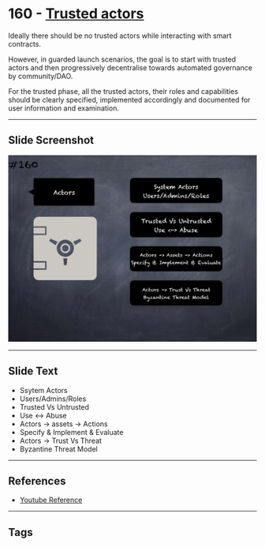 # 160 - [Trusted actors](Trusted%20actors.md)
Ideally there should be no trusted actors while interacting with smart contracts. 

However, in guarded launch scenarios, the goal is to start with trusted actors and then progressively decentralise towards automated governance by community/DAO. 

For the trusted phase, all the trusted actors, their roles and capabilities should be clearly specified, implemented accordingly and documented for user information and examination.
___
## Slide Screenshot
![0160.png](../../images/5.Pitfalls%20and%20Best%20Practices%20201/160.png)
___
## Slide Text
- Ssytem Actors
- Users/Admins/Roles
- Trusted Vs Untrusted
- Use <-> Abuse
- Actors -> assets -> Actions
- Specify & Implement & Evaluate
- Actors -> Trust Vs Threat
- Byzantine Threat Model
___
## References
- [Youtube Reference](https://youtu.be/pXoEIjHupXk?t=1577)
___
## Tags